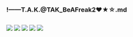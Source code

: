 ### !——T.A.K.@TAK_BeAFreak2❤★☆.md
![]()

![](https://pbs.twimg.com/media/DzIDwlWUcAAwfAY?format=jpg&name=4096x4096)
![](https://pbs.twimg.com/media/DzIDxofV4AElfUR?format=jpg&name=4096x4096)
![](https://pbs.twimg.com/media/DykgWasU8AIw76x?format=jpg&name=4096x4096)
![](https://pbs.twimg.com/media/DvwNeiXWoAAp8rn?format=jpg&name=4096x4096)
![](https://pbs.twimg.com/media/Dvk2sx7UwAEv-U2?format=jpg&name=4096x4096)
